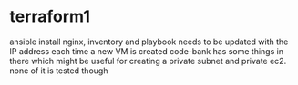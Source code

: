 # terraform1

ansible install nginx, inventory and playbook needs to be updated with the IP address each time a new VM is created
code-bank has some things in there which might be useful for creating a private subnet and private ec2. none of it is tested though